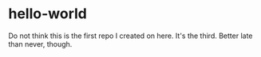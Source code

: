 # hello-world
Do not think this is the first repo I created on here. It's the third. Better late than never, though.
